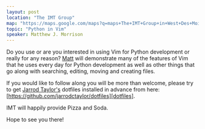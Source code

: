 ```yaml
---
layout: post
location: "The IMT Group"
map: "https://maps.google.com/maps?q=maps+The+IMT+Group+in+West+Des+Moines&ll=41.605688,-93.764105&spn=0.040304,0.077162&fb=1&gl=us&hq=The+IMT+Group&hnear=0x87ec1f8a5b821e1f:0x538996c0d30a8397,West+Des+Moines,+IA&cid=0,0,13550887644760330978&t=m&z=14&iwloc=A"
topic: "Python in Vim"
speaker: Matthew J. Morrison
---
```


Do you use or are you interested in using Vim for Python development or really for any reason? [Matt][matt] will demonstrate many of the features of Vim that he uses every day for Python development as well as other things that go along with searching, editing, moving and creating files.

If you would like to follow along you will be more than welcome, please try to get [Jarrod Taylor's][jarrod] dotfiles installed in advance from here: [https://github.com/jarrodctaylor/dotfiles][dotfiles].

IMT will happily provide Pizza and Soda.

Hope to see you there!

[dotfiles]: https://github.com/jarrodctaylor/dotfiles
[jarrod]: https://twitter.com/jarrodctaylor
[matt]: https://twitter.com/mattjmorrison
